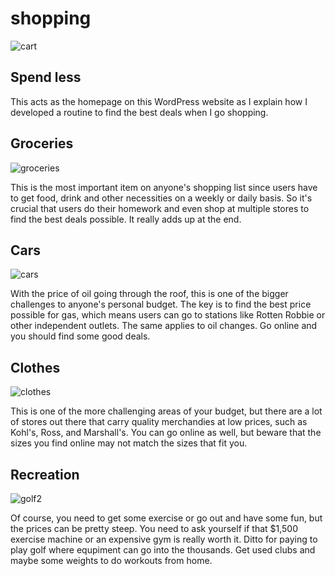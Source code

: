 # shopping

![cart](https://user-images.githubusercontent.com/75657565/144538364-606d2dbe-5778-46cb-8ee2-64551d4dab02.jpg)

## Spend less
This acts as the homepage on this WordPress website as I explain how I developed a routine to find the best deals when I go shopping.

## Groceries
![groceries](https://user-images.githubusercontent.com/75657565/144539791-8c1916b5-6f32-4d23-ba8d-dd2383d268c3.jpg)

This is the most important item on anyone's shopping list since users have to get food, drink and other necessities on a weekly or daily basis. So it's crucial that users do their homework and even shop at multiple stores to find the best deals possible. It really adds up at the end.

## Cars
![cars](https://user-images.githubusercontent.com/75657565/144540232-681424d4-0c03-4949-9f02-a3ff2c92dcce.JPG)

With the price of oil going through the roof, this is one of the bigger challenges to anyone's personal budget. The key is to find the best price possible for gas, which means users can go to stations like Rotten Robbie or other independent outlets. The same applies to oil changes. Go online and you should find some good deals. 

## Clothes
![clothes](https://user-images.githubusercontent.com/75657565/144540600-cc5906f6-5f24-4261-b25e-8841533ef3d9.jpg)

This is one of the more challenging areas of your budget, but there are a lot of stores out there that carry quality merchandies at low prices, such as Kohl's, Ross, and Marshall's. You can go online as well, but beware that the sizes you find online may not match the sizes that fit you.

## Recreation
![golf2](https://user-images.githubusercontent.com/75657565/144541876-00fb3425-6722-467f-8ab7-1da63466d173.JPG)


Of course, you need to get some exercise or go out and have some fun, but the prices can be pretty steep. You need to ask yourself if that $1,500 exercise machine or an expensive gym is really worth it. Ditto for paying to play golf where equpiment can go into the thousands. Get used clubs and maybe some weights to do workouts from home. 
